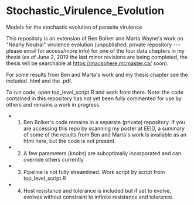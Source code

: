 # Stochastic_Virulence_Evolution
Models for the stochastic evolution of parasite virulence

This repository is an extension of Ben Bolker and Marta Wayne's work on "Nearly Neutral" virulence evolution (unpublished, private repository --- please email for access/more info) for one of the four data chapters in my thesis (as of June 2, 2019 the last minor revisions are being completed, the thesis will be searchable at https://macsphere.mcmaster.ca/ soon).

For some results from Ben and Marta's work and my thesis chapter see the included .html and the .pdf.

To run code, open top_level_script.R and work from there. Note: the code contained in this repository has not yet been fully commented for use by others and remains a work in progress.
 * 1) Ben Bolker's code remains in a separate (private) repository. If you are accessing this repo by scanning my poster at EEID, a summary of some of the results from Ben and Marta's work is available as an html here, but the code is not present.
 * 2) A few parameters (knobs) are suboptimally incorporated and can override others currently 
 * 3) Pipeline is not fully streamlined. Work script by script from top_level_script.R
 * 4) Host resistance and tolerance is included but if set to evolve, evolves without constraint to infinite resistance and tolerance.
